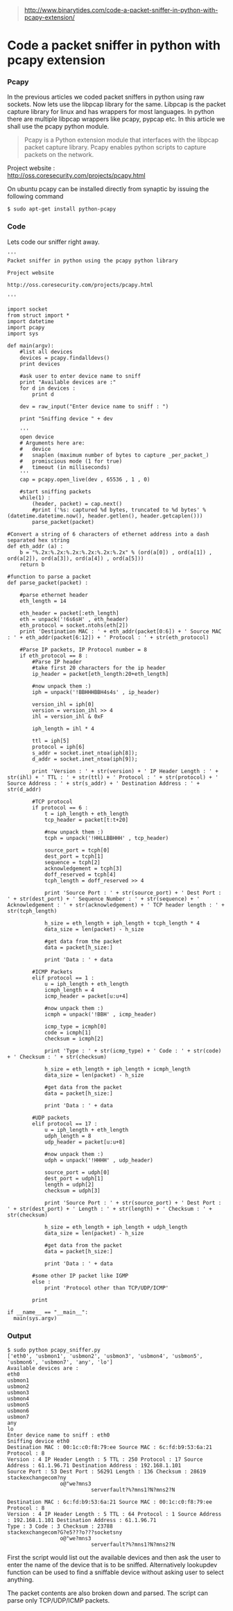> http://www.binarytides.com/code-a-packet-sniffer-in-python-with-pcapy-extension/

# Code a packet sniffer in python with pcapy extension

### Pcapy

In the previous articles we coded packet sniffers in python using raw sockets. Now lets use the libpcap library for the same. Libpcap is the packet capture library for linux and has wrappers for most languages. In python there are multiple libpcap wrappers like pcapy, pypcap etc. In this article we shall use the pcapy python module.

> Pcapy is a Python extension module that interfaces with the libpcap packet capture library. Pcapy enables python scripts to capture packets on the network.

Project website :  
<http://oss.coresecurity.com/projects/pcapy.html>

On ubuntu pcapy can be installed directly from synaptic by issuing the following command

	$ sudo apt-get install python-pcapy

### Code

Lets code our sniffer right away.

	'''
	Packet sniffer in python using the pcapy python library
	
	Project website
	
	http://oss.coresecurity.com/projects/pcapy.html
	
	'''
	
	import socket
	from struct import *
	import datetime
	import pcapy
	import sys
	
	def main(argv):
		#list all devices
		devices = pcapy.findalldevs()
		print devices
		
		#ask user to enter device name to sniff
		print "Available devices are :"
		for d in devices :
			print d
		
		dev = raw_input("Enter device name to sniff : ")
		
		print "Sniffing device " + dev
		
		'''
		open device
		# Arguments here are:
		#   device
		#   snaplen (maximum number of bytes to capture _per_packet_)
		#   promiscious mode (1 for true)
		#   timeout (in milliseconds)
		'''
		cap = pcapy.open_live(dev , 65536 , 1 , 0)
	
		#start sniffing packets
		while(1) :
			(header, packet) = cap.next()
			#print ('%s: captured %d bytes, truncated to %d bytes' %(datetime.datetime.now(), header.getlen(), header.getcaplen()))
			parse_packet(packet)
	
	#Convert a string of 6 characters of ethernet address into a dash separated hex string
	def eth_addr (a) :
		b = "%.2x:%.2x:%.2x:%.2x:%.2x:%.2x" % (ord(a[0]) , ord(a[1]) , ord(a[2]), ord(a[3]), ord(a[4]) , ord(a[5]))
		return b
	
	#function to parse a packet
	def parse_packet(packet) :
		
		#parse ethernet header
		eth_length = 14
		
		eth_header = packet[:eth_length]
		eth = unpack('!6s6sH' , eth_header)
		eth_protocol = socket.ntohs(eth[2])
		print 'Destination MAC : ' + eth_addr(packet[0:6]) + ' Source MAC : ' + eth_addr(packet[6:12]) + ' Protocol : ' + str(eth_protocol)
	
		#Parse IP packets, IP Protocol number = 8
		if eth_protocol == 8 :
			#Parse IP header
			#take first 20 characters for the ip header
			ip_header = packet[eth_length:20+eth_length]
			
			#now unpack them :)
			iph = unpack('!BBHHHBBH4s4s' , ip_header)
	
			version_ihl = iph[0]
			version = version_ihl >> 4
			ihl = version_ihl & 0xF
	
			iph_length = ihl * 4
	
			ttl = iph[5]
			protocol = iph[6]
			s_addr = socket.inet_ntoa(iph[8]);
			d_addr = socket.inet_ntoa(iph[9]);
	
			print 'Version : ' + str(version) + ' IP Header Length : ' + str(ihl) + ' TTL : ' + str(ttl) + ' Protocol : ' + str(protocol) + ' Source Address : ' + str(s_addr) + ' Destination Address : ' + str(d_addr)
	
			#TCP protocol
			if protocol == 6 :
				t = iph_length + eth_length
				tcp_header = packet[t:t+20]
	
				#now unpack them :)
				tcph = unpack('!HHLLBBHHH' , tcp_header)
				
				source_port = tcph[0]
				dest_port = tcph[1]
				sequence = tcph[2]
				acknowledgement = tcph[3]
				doff_reserved = tcph[4]
				tcph_length = doff_reserved >> 4
				
				print 'Source Port : ' + str(source_port) + ' Dest Port : ' + str(dest_port) + ' Sequence Number : ' + str(sequence) + ' Acknowledgement : ' + str(acknowledgement) + ' TCP header length : ' + str(tcph_length)
				
				h_size = eth_length + iph_length + tcph_length * 4
				data_size = len(packet) - h_size
				
				#get data from the packet
				data = packet[h_size:]
				
				print 'Data : ' + data
	
			#ICMP Packets
			elif protocol == 1 :
				u = iph_length + eth_length
				icmph_length = 4
				icmp_header = packet[u:u+4]
	
				#now unpack them :)
				icmph = unpack('!BBH' , icmp_header)
				
				icmp_type = icmph[0]
				code = icmph[1]
				checksum = icmph[2]
				
				print 'Type : ' + str(icmp_type) + ' Code : ' + str(code) + ' Checksum : ' + str(checksum)
				
				h_size = eth_length + iph_length + icmph_length
				data_size = len(packet) - h_size
				
				#get data from the packet
				data = packet[h_size:]
				
				print 'Data : ' + data
	
			#UDP packets
			elif protocol == 17 :
				u = iph_length + eth_length
				udph_length = 8
				udp_header = packet[u:u+8]
	
				#now unpack them :)
				udph = unpack('!HHHH' , udp_header)
				
				source_port = udph[0]
				dest_port = udph[1]
				length = udph[2]
				checksum = udph[3]
				
				print 'Source Port : ' + str(source_port) + ' Dest Port : ' + str(dest_port) + ' Length : ' + str(length) + ' Checksum : ' + str(checksum)
				
				h_size = eth_length + iph_length + udph_length
				data_size = len(packet) - h_size
				
				#get data from the packet
				data = packet[h_size:]
				
				print 'Data : ' + data
	
			#some other IP packet like IGMP
			else :
				print 'Protocol other than TCP/UDP/ICMP'
				
			print
	
	if __name__ == "__main__":
	  main(sys.argv)

### Output

	$ sudo python pcapy_sniffer.py 
	['eth0', 'usbmon1', 'usbmon2', 'usbmon3', 'usbmon4', 'usbmon5', 'usbmon6', 'usbmon7', 'any', 'lo']
	Available devices are :
	eth0
	usbmon1
	usbmon2
	usbmon3
	usbmon4
	usbmon5
	usbmon6
	usbmon7
	any
	lo
	Enter device name to sniff : eth0
	Sniffing device eth0
	Destination MAC : 00:1c:c0:f8:79:ee Source MAC : 6c:fd:b9:53:6a:21 Protocol : 8
	Version : 4 IP Header Length : 5 TTL : 250 Protocol : 17 Source Address : 61.1.96.71 Destination Address : 192.168.1.101
	Source Port : 53 Dest Port : 56291 Length : 136 Checksum : 28619
	stackexchangecom?ny
	                 o@"we?mns3
	                           serverfault?%?mns1?N?mns2?N                                                                                                                      
	                                                                                                                                                                            
	Destination MAC : 6c:fd:b9:53:6a:21 Source MAC : 00:1c:c0:f8:79:ee Protocol : 8                                                                                             
	Version : 4 IP Header Length : 5 TTL : 64 Protocol : 1 Source Address : 192.168.1.101 Destination Address : 61.1.96.71                                                      
	Type : 3 Code : 3 Checksum : 23788                                                                                                                                          
	stackexchangecom?G?e5???o???socketsny                                                                                                                                       
	                 o@"we?mns3                                                                                                                                                 
	                           serverfault?%?mns1?N?mns2?N

First the script would list out the available devices and then ask the user to enter the name of the device that is to be sniffed. Alternatively lookupdev function can be used to find a sniffable device without asking user to select anything.

The packet contents are also broken down and parsed. The script can parse only TCP/UDP/ICMP packets.
